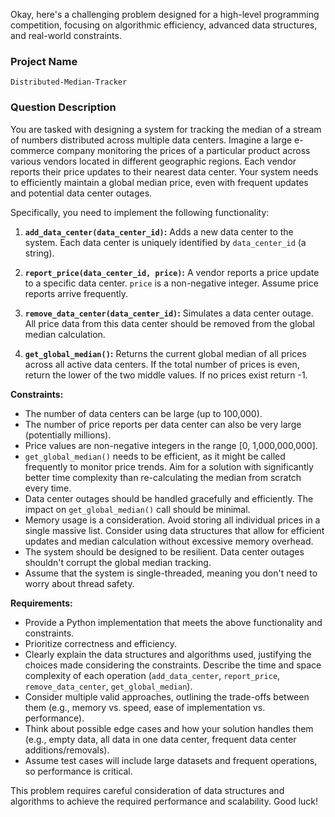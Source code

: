 Okay, here's a challenging problem designed for a high-level programming competition, focusing on algorithmic efficiency, advanced data structures, and real-world constraints.

### Project Name

```
Distributed-Median-Tracker
```

### Question Description

You are tasked with designing a system for tracking the median of a stream of numbers distributed across multiple data centers. Imagine a large e-commerce company monitoring the prices of a particular product across various vendors located in different geographic regions. Each vendor reports their price updates to their nearest data center. Your system needs to efficiently maintain a global median price, even with frequent updates and potential data center outages.

Specifically, you need to implement the following functionality:

1.  **`add_data_center(data_center_id)`:**  Adds a new data center to the system. Each data center is uniquely identified by `data_center_id` (a string).

2.  **`report_price(data_center_id, price)`:** A vendor reports a price update to a specific data center. `price` is a non-negative integer.  Assume price reports arrive frequently.

3.  **`remove_data_center(data_center_id)`:** Simulates a data center outage. All price data from this data center should be removed from the global median calculation.

4.  **`get_global_median()`:** Returns the current global median of all prices across all active data centers. If the total number of prices is even, return the lower of the two middle values. If no prices exist return -1.

**Constraints:**

*   The number of data centers can be large (up to 100,000).
*   The number of price reports per data center can also be very large (potentially millions).
*   Price values are non-negative integers in the range \[0, 1,000,000,000].
*   `get_global_median()` needs to be efficient, as it might be called frequently to monitor price trends. Aim for a solution with significantly better time complexity than re-calculating the median from scratch every time.
*   Data center outages should be handled gracefully and efficiently. The impact on `get_global_median()` call should be minimal.
*   Memory usage is a consideration. Avoid storing all individual prices in a single massive list. Consider using data structures that allow for efficient updates and median calculation without excessive memory overhead.
*   The system should be designed to be resilient. Data center outages shouldn't corrupt the global median tracking.
*   Assume that the system is single-threaded, meaning you don't need to worry about thread safety.

**Requirements:**

*   Provide a Python implementation that meets the above functionality and constraints.
*   Prioritize correctness and efficiency.
*   Clearly explain the data structures and algorithms used, justifying the choices made considering the constraints. Describe the time and space complexity of each operation (`add_data_center`, `report_price`, `remove_data_center`, `get_global_median`).
*   Consider multiple valid approaches, outlining the trade-offs between them (e.g., memory vs. speed, ease of implementation vs. performance).
*   Think about possible edge cases and how your solution handles them (e.g., empty data, all data in one data center, frequent data center additions/removals).
*   Assume test cases will include large datasets and frequent operations, so performance is critical.

This problem requires careful consideration of data structures and algorithms to achieve the required performance and scalability.  Good luck!
